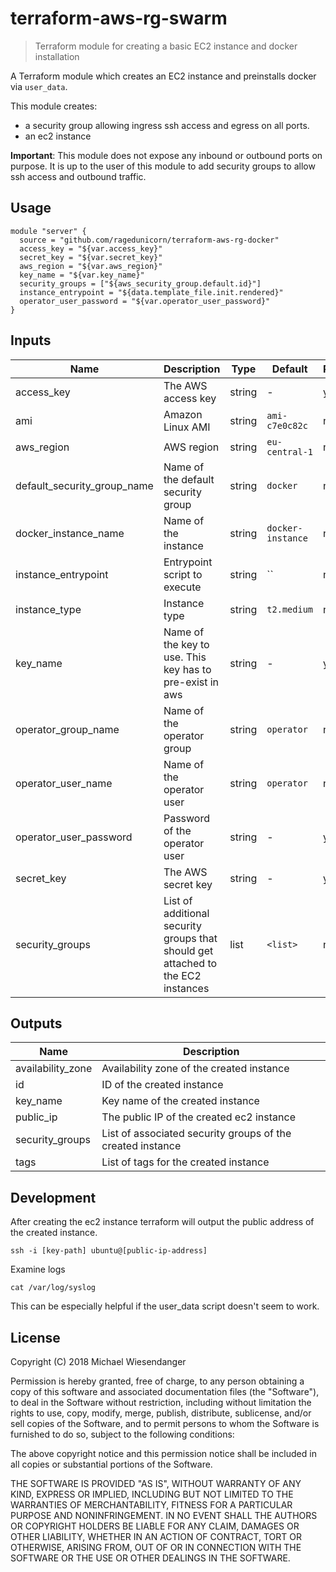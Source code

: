 # terraform-aws-rg-swarm

> Terraform module for creating a basic EC2 instance and docker installation

A Terraform module which creates an EC2 instance and preinstalls docker via `user_data`.

This module creates:
* a security group allowing ingress ssh access and egress on all ports.
* an ec2 instance

**Important**: This module does not expose any inbound or outbound ports on purpose. It is up to the user of this module to add security groups to allow ssh access and outbound traffic.

## Usage

```hcl
module "server" {
  source = "github.com/ragedunicorn/terraform-aws-rg-docker"
  access_key = "${var.access_key}"
  secret_key = "${var.secret_key}"
  aws_region = "${var.aws_region}"
  key_name = "${var.key_name}"
  security_groups = ["${aws_security_group.default.id}"]
  instance_entrypoint = "${data.template_file.init.rendered}"
  operator_user_password = "${var.operator_user_password}"
}
```

## Inputs

| Name                        | Description                                                                      | Type   | Default           | Required |
|-----------------------------|----------------------------------------------------------------------------------|--------|-------------------|----------|
| access_key                  | The AWS access key                                                               | string | -                 | yes      |
| ami                         | Amazon Linux AMI                                                                 | string | `ami-c7e0c82c`    | no       |
| aws_region                  | AWS region                                                                       | string | `eu-central-1`    | no       |
| default_security_group_name | Name of the default security group                                               | string | `docker`          | no       |
| docker_instance_name        | Name of the instance                                                             | string | `docker-instance` | no       |
| instance_entrypoint         | Entrypoint script to execute                                                     | string | ``                | no       |
| instance_type               | Instance type                                                                    | string | `t2.medium`       | no       |
| key_name                    | Name of the key to use. This key has to pre-exist in aws                         | string | -                 | yes      |
| operator_group_name         | Name of the operator group                                                       | string | `operator`        | no       |
| operator_user_name          | Name of the operator user                                                        | string | `operator`        | no       |
| operator_user_password      | Password of the operator user                                                    | string | -                 | yes      |
| secret_key                  | The AWS secret key                                                               | string | -                 | yes      |
| security_groups             | List of additional security groups that should get attached to the EC2 instances | list   | `<list>`          | no       |

## Outputs

| Name              | Description                                                |
|-------------------|------------------------------------------------------------|
| availability_zone | Availability zone of the created instance                  |
| id                | ID of the created instance                                 |
| key_name          | Key name of the created instance                           |
| public_ip         | The public IP of the created ec2 instance                  |
| security_groups   | List of associated security groups of the created instance |
| tags              | List of tags for the created instance                      |

## Development

After creating the ec2 instance terraform will output the public address of the created instance.

```
ssh -i [key-path] ubuntu@[public-ip-address]
```

Examine logs

```
cat /var/log/syslog
```

This can be especially helpful if the user_data script doesn't seem to work.

## License

Copyright (C) 2018 Michael Wiesendanger

Permission is hereby granted, free of charge, to any person obtaining
a copy of this software and associated documentation files (the
"Software"), to deal in the Software without restriction, including
without limitation the rights to use, copy, modify, merge, publish,
distribute, sublicense, and/or sell copies of the Software, and to
permit persons to whom the Software is furnished to do so, subject to
the following conditions:

The above copyright notice and this permission notice shall be
included in all copies or substantial portions of the Software.

THE SOFTWARE IS PROVIDED "AS IS", WITHOUT WARRANTY OF ANY KIND,
EXPRESS OR IMPLIED, INCLUDING BUT NOT LIMITED TO THE WARRANTIES OF
MERCHANTABILITY, FITNESS FOR A PARTICULAR PURPOSE AND
NONINFRINGEMENT. IN NO EVENT SHALL THE AUTHORS OR COPYRIGHT HOLDERS BE
LIABLE FOR ANY CLAIM, DAMAGES OR OTHER LIABILITY, WHETHER IN AN ACTION
OF CONTRACT, TORT OR OTHERWISE, ARISING FROM, OUT OF OR IN CONNECTION
WITH THE SOFTWARE OR THE USE OR OTHER DEALINGS IN THE SOFTWARE.
